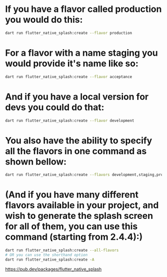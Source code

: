 # If you have a flavor called production you would do this:
```bash
dart run flutter_native_splash:create --flavor production
```

# For a flavor with a name staging you would provide it's name like so:
```bash
dart run flutter_native_splash:create --flavor acceptance
```

# And if you have a local version for devs you could do that:
```bash
dart run flutter_native_splash:create --flavor development
```

# You also have the ability to specify all the flavors in one command as shown bellow:
```bash
dart run flutter_native_splash:create --flavors development,staging,production
```

# (And if you have many different flavors available in your project, and wish to generate the splash screen for all of them, you can use this command &#40;starting from 2.4.4&#41;:)
```bash
dart run flutter_native_splash:create --all-flavors
# OR you can use the shorthand option
dart run flutter_native_splash:create -A
```

https://pub.dev/packages/flutter_native_splash